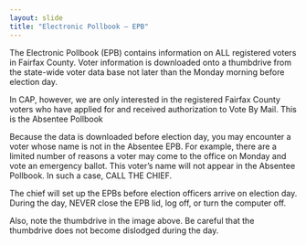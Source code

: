 ```yaml
---
layout: slide
title: "Electronic Pollbook – EPB"
---
```


The Electronic Pollbook (EPB) contains information on ALL registered voters in Fairfax County.  Voter information is downloaded onto a thumbdrive from the state-wide voter data base not later than the Monday morning before election day.

In CAP, however, we are only interested in the registered Fairfax County voters who have applied for and received authorization to Vote By Mail.  This is the Absentee Pollbook

Because the data is downloaded before election day, you may encounter a voter whose name is not in the Absentee EPB.  For example, there are a limited number of reasons a voter may come to the office on Monday and vote an emergency ballot.  This voter’s name will not appear in the Absentee Pollbook.  In such a case, CALL THE CHIEF.  

The chief will set up the EPBs before election officers arrive on election day.  During the day, NEVER close the EPB lid, log off, or turn the computer off.

Also, note the thumbdrive in the image above.  Be careful that the thumbdrive does not become dislodged during the day.

